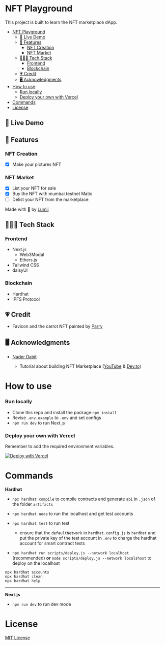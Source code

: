 # NFT Playground

This project is built to learn the NFT marketplace dApp.

-   [NFT Playground](#nft-playground)
    -   [🚀 Live Demo](#-live-demo)
    -   [🧱 Features](#-features)
        -   [NFT Creation](#nft-creation)
        -   [NFT Market](#nft-market)
    -   [👩🏻‍💻 Tech Stack](#-tech-stack)
        -   [Frontend](#frontend)
        -   [Blockchain](#blockchain)
    -   [💗 Credit](#-credit)
    -   [🖥 Acknowledgments](#-acknowledgments)
-   [How to use](#how-to-use)
    -   [Run locally](#run-locally)
    -   [Deploy your own with Vercel](#deploy-your-own-with-vercel)
-   [Commands](#commands)
-   [License](#license)
<!-- This project is started with the intention to make everyone in the world have fun with NFT.

NFT Playground is the community-oriented NFT-based ecosystem where everyone can share thoughts and get free NFTs (costing gas fee). -->

## 🚀 Live Demo

<!-- TODO: Gif and Link -->

## 🧱 Features

<!-- ![BUIDL](https://raw.githubusercontent.com/arealclimber/nft-playground/main/public/BUIDL.PNG) -->

### NFT Creation

-   [x] Make your pictures NFT

### NFT Market

-   [x] List your NFT for sale
-   [x] Buy the NFT with mumbai testnet Matic
-   [ ] Delist your NFT from the marketplace

Made with 💙 by [Lumii](https://twitter.com/arealclimber)

## 👩🏻‍💻 Tech Stack

### Frontend

-   Next.js
    -   Web3Modal
    -   Ethers.js
-   Tailwind CSS
-   daisyUI

### Blockchain

-   Hardhat
-   IPFS Protocol

<!-- ## Community😋

### Share to Earn

-   [ ] Send messages like Twitter and Get your articles to be NFT with a \***one-click**\* button.
-   [ ] As your messages help more people (getting more likes), you can earn the beautiful NFT created by collaborative artists.

### Welcome every creators!

-   [ ] Welcome any artists, writers, or people who're passionate about the world or the environment to share the love here!

## NFT Create & Sell🎉

#### Make your memory NFTs

-   [x] Drag and drop your pictures and have them be NFTs.
-   [ ] Show off your one-of-a-kind precise NFTs on our platform or any other social media.
-   [ ] Give your NFT to your friends as convenient as you want

#### NFT Marketplace

-   [x] You can sell or trade your \***fresh**\* NFT here

## NFT Fractions🎈

#### Add liquidity to your valuable NFTs

-   [ ] Fractionalized your NFTs

-   [ ] Lend or borrow with NFTs

## More Friendly Designs🧶

#### Wallet integrations, fiat-to-crypto bridges, and more

-   [ ] Make the Crypto world more available to the world -->

## 💗 Credit

-   Favicon and the carrot NFT painted by [Parry](https://www.instagram.com/parryfromfantasytostart/)

## 🖥 Acknowledgments

-   [Nader Dabit](https://twitter.com/dabit3)

    -   Tutorial about building NFT Marketplace ([YouTube](https://www.youtube.com/watch?v=GKJBEEXUha0) & [Dev.to](https://dev.to/edge-and-node/building-scalable-full-stack-apps-on-ethereum-with-polygon-2cfb))

# How to use

### Run locally

-   Clone this repo and install the package `npm install`
-   Revise `.env.example` to `.env` and set configs
-   `npm run dev` to run Next.js

### Deploy your own with Vercel

Remember to add the required environment variables.

[![Deploy with Vercel](https://vercel.com/button)](https://vercel.com/new/clone?repository-url=https%3A%2F%2Fgithub.com%2Farealclimber%2Fnft-playground)

# Commands

**Hardhat**

-   `npx hardhat compile` to compile contracts and generate `abi` in `.json` of the folder `artifacts`

-   `npx hardhat node` to run the localhost and get test accounts

-   `npx hardhat test` to run test

    -   ensure that the `defaultNetwork` in `hardhat.config.js` is `hardhat` and put the private key of the test account in `.env` to charge the hardhat account for smart contract tests

-   `npx hardhat run scripts/deploy.js --network localhost` (recommended) **or** `node scripts/deploy.js --network localshost` to deploy on the localhost

```shell
npx hardhat accounts
npx hardhat clean
npx hardhat help
```

---

**Next.js**

-   `npm run dev` to run dev mode

# License

[MIT License](https://github.com/arealclimber/nft-playground/blob/main/LICENSE)
